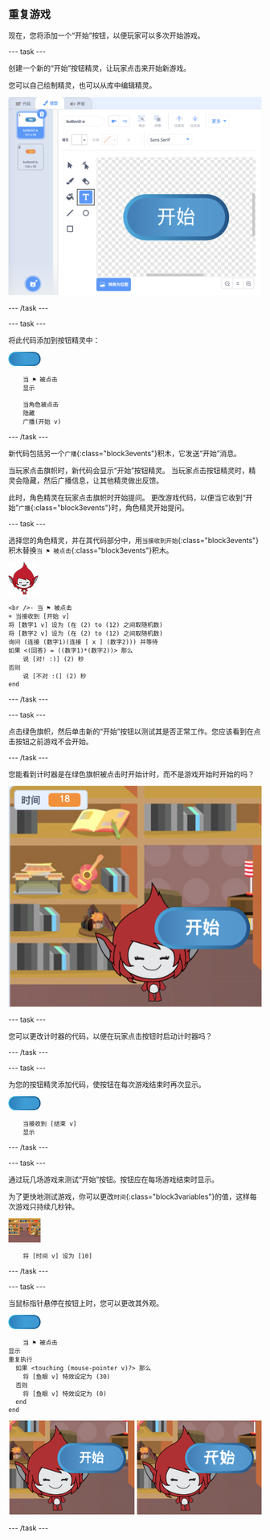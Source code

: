 ## 重复游戏

现在，您将添加一个“开始”按钮，以便玩家可以多次开始游戏。

\--- task \---

创建一个新的“开始”按钮精灵，让玩家点击来开始新游戏。

您可以自己绘制精灵，也可以从库中编辑精灵。

![开始按钮图片](images/brain-play.png)

\--- /task \---

\--- task \---

将此代码添加到按钮精灵中：

![按钮精灵](images/button-sprite.png)

```blocks3
    当 ⚑ 被点击
    显示

    当角色被点击
    隐藏
    广播(开始 v)
```

\--- /task \---

新代码包括另一个`广播`{:class="block3events"}积木，它发送“开始”消息。

当玩家点击旗帜时，新代码会显示“开始”按钮精灵。 当玩家点击按钮精灵时，精灵会隐藏，然后广播信息，让其他精灵做出反馈。

此时，角色精灵在玩家点击旗帜时开始提问。 更改游戏代码，以便当它收到“开始”`广播`{:class="block3events"}时，角色精灵开始提问。

\--- task \---

选择您的角色精灵，并在其代码部分中，用`当接收到开始`{:class="block3events"}积木替换`当 ⚑ 被点击`{:class="block3events"}积木。

![角色精灵](images/giga-sprite.png)

```blocks3
<br />- 当 ⚑ 被点击
+ 当接收到 [开始 v]
将 [数字1 v] 设为 (在 (2) to (12) 之间取随机数)
将 [数字2 v] 设为 (在 (2) to (12) 之间取随机数)
询问 (连接 (数字1)(连接 [ x ] (数字2))) 并等待
如果 <(回答) = ((数字1)*(数字2))> 那么
    说 [对! :)] (2) 秒
否则
    说 [不对 :(] (2) 秒
end
```

\--- /task \---

\--- task \---

点击绿色旗帜，然后单击新的“开始”按钮以测试其是否正常工作。您应该看到在点击按钮之前游戏不会开始。

\--- /task \---

您能看到计时器是在绿色旗帜被点击时开始计时，而不是游戏开始时开始的吗？

![计时器开启](images/brain-timer-bug.png)

\--- task \---

您可以更改计时器的代码，以便在玩家点击按钮时启动计时器吗？

\--- /task \---

\--- task \---

为您的按钮精灵添加代码，使按钮在每次游戏结束时再次显示。

![按钮精灵](images/button-sprite.png)

```blocks3
    当接收到 [结束 v]
    显示
```

\--- /task \---

\--- task \---

通过玩几场游戏来测试“开始”按钮。按钮应在每场游戏结束时显示。

为了更快地测试游戏，你可以更改`时间`{:class="block3variables"}的值，这样每次游戏只持续几秒钟。

![舞台](images/stage-sprite.png)

```blocks3
    将 [时间 v] 设为 [10]
```

\--- /task \---

\--- task \---

当鼠标指针悬停在按钮上时，您可以更改其外观。

![按钮](images/button-sprite.png)

```blocks3
    当 ⚑ 被点击
显示
重复执行 
  如果 <touching (mouse-pointer v)?> 那么 
    将 [鱼眼 v] 特效设定为 (30)
  否则 
    将 [鱼眼 v] 特效设定为 (0)
  end
end
```

![截屏](images/brain-fisheye.png)

\--- /task \---